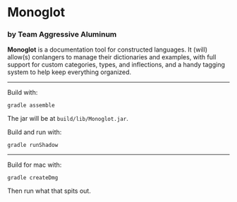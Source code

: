 # Monoglot
### by Team Aggressive Aluminum

**Monoglot** is a documentation tool for constructed languages. It (will) allow(s) conlangers to manage their dictionaries and
examples, with full support for custom categories, types, and inflections, and a handy tagging system to help keep everything
organized.

---

Build with:

```
gradle assemble
```

The jar will be at `build/lib/Monoglot.jar`.

Build and run with:

```
gradle runShadow
```

---

Build for mac with:

```
gradle createDmg
```

Then run what that spits out.
